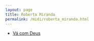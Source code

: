```yaml
---
layout: page
title: Roberta Miranda
permalink: /midi/roberta_miranda.html
---
```


* [Vá com Deus](http://srv.victor3d.com.br/midi/Va_Com_Deus.mid)
